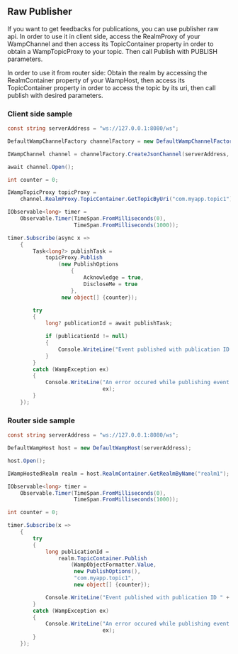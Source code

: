 ## Raw Publisher

If you want to get feedbacks for publications, you can use publisher raw api.
In order to use it in client side, access the RealmProxy of your WampChannel and then access its TopicContainer property in order to obtain a WampTopicProxy to your topic. Then call Publish with PUBLISH parameters.

In order to use it from router side:
Obtain the realm by accessing the RealmContainer property of your WampHost, then access its TopicContainer property in order to access the topic by its uri, then call publish with desired parameters.

### Client side sample

```csharp
const string serverAddress = "ws://127.0.0.1:8080/ws";

DefaultWampChannelFactory channelFactory = new DefaultWampChannelFactory();

IWampChannel channel = channelFactory.CreateJsonChannel(serverAddress, "realm1");

await channel.Open();

int counter = 0;

IWampTopicProxy topicProxy =
    channel.RealmProxy.TopicContainer.GetTopicByUri("com.myapp.topic1");

IObservable<long> timer =
    Observable.Timer(TimeSpan.FromMilliseconds(0),
                     TimeSpan.FromMilliseconds(1000));

timer.Subscribe(async x =>
    {
        Task<long?> publishTask =
            topicProxy.Publish
                (new PublishOptions
                    {
                        Acknowledge = true,
                        DiscloseMe = true
                    },
                 new object[] {counter});

        try
        {
            long? publicationId = await publishTask;

            if (publicationId != null)
            {
                Console.WriteLine("Event published with publication ID " + publicationId);
            }
        }
        catch (WampException ex)
        {
            Console.WriteLine("An error occured while publishing event: " +
                              ex);
        }
    });
```

### Router side sample

```csharp
const string serverAddress = "ws://127.0.0.1:8080/ws";

DefaultWampHost host = new DefaultWampHost(serverAddress);

host.Open();

IWampHostedRealm realm = host.RealmContainer.GetRealmByName("realm1");

IObservable<long> timer =
    Observable.Timer(TimeSpan.FromMilliseconds(0),
                     TimeSpan.FromMilliseconds(1000));

int counter = 0;

timer.Subscribe(x =>
    {
        try
        {
            long publicationId =
                realm.TopicContainer.Publish
                    (WampObjectFormatter.Value,
                     new PublishOptions(),
                     "com.myapp.topic1",
                     new object[] {counter});

            Console.WriteLine("Event published with publication ID " + publicationId);
        }
        catch (WampException ex)
        {
            Console.WriteLine("An error occured while publishing event: " +
                              ex);
        }
    });
```
